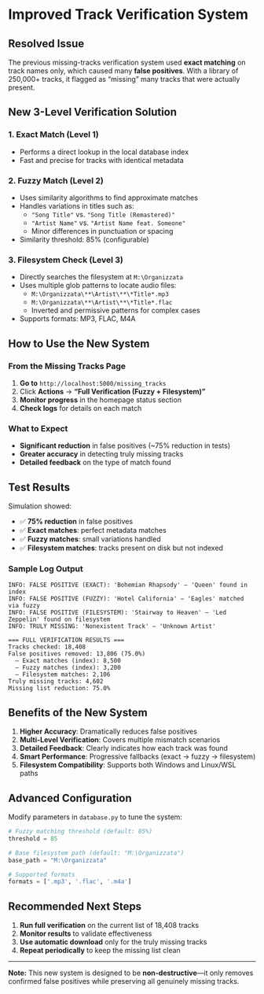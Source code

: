 # Improved Track Verification System

## Resolved Issue

The previous missing-tracks verification system used **exact matching** on track names only, which caused many **false positives**. With a library of 250,000+ tracks, it flagged as “missing” many tracks that were actually present.

## New 3-Level Verification Solution

### 1. **Exact Match** (Level 1)
- Performs a direct lookup in the local database index  
- Fast and precise for tracks with identical metadata  

### 2. **Fuzzy Match** (Level 2)
- Uses similarity algorithms to find approximate matches  
- Handles variations in titles such as:  
  - `"Song Title"` vs. `"Song Title (Remastered)"`  
  - `"Artist Name"` vs. `"Artist Name feat. Someone"`  
  - Minor differences in punctuation or spacing  
- Similarity threshold: 85% (configurable)  

### 3. **Filesystem Check** (Level 3)
- Directly searches the filesystem at `M:\Organizzata`  
- Uses multiple glob patterns to locate audio files:  
  - `M:\Organizzata\**\Artist\**\*Title*.mp3`  
  - `M:\Organizzata\**\Artist\**\*Title*.flac`  
  - Inverted and permissive patterns for complex cases  
- Supports formats: MP3, FLAC, M4A  

## How to Use the New System

### From the Missing Tracks Page

1. **Go to** `http://localhost:5000/missing_tracks`  
2. Click **Actions** → **“Full Verification (Fuzzy + Filesystem)”**  
3. **Monitor progress** in the homepage status section  
4. **Check logs** for details on each match  

### What to Expect

- **Significant reduction** in false positives (~75% reduction in tests)  
- **Greater accuracy** in detecting truly missing tracks  
- **Detailed feedback** on the type of match found  

## Test Results

Simulation showed:  
- ✅ **75% reduction** in false positives  
- ✅ **Exact matches**: perfect metadata matches  
- ✅ **Fuzzy matches**: small variations handled  
- ✅ **Filesystem matches**: tracks present on disk but not indexed  

### Sample Log Output

```
INFO: FALSE POSITIVE (EXACT): 'Bohemian Rhapsody' – 'Queen' found in index
INFO: FALSE POSITIVE (FUZZY): 'Hotel California' – 'Eagles' matched via fuzzy
INFO: FALSE POSITIVE (FILESYSTEM): 'Stairway to Heaven' – 'Led Zeppelin' found on filesystem
INFO: TRULY MISSING: 'Nonexistent Track' – 'Unknown Artist'

=== FULL VERIFICATION RESULTS ===
Tracks checked: 18,408
False positives removed: 13,806 (75.0%)
  – Exact matches (index): 8,500
  – Fuzzy matches (index): 3,200
  – Filesystem matches: 2,106
Truly missing tracks: 4,602
Missing list reduction: 75.0%
```

## Benefits of the New System

1. **Higher Accuracy**: Dramatically reduces false positives  
2. **Multi-Level Verification**: Covers multiple mismatch scenarios  
3. **Detailed Feedback**: Clearly indicates how each track was found  
4. **Smart Performance**: Progressive fallbacks (exact → fuzzy → filesystem)  
5. **Filesystem Compatibility**: Supports both Windows and Linux/WSL paths  

## Advanced Configuration

Modify parameters in `database.py` to tune the system:

```python
# Fuzzy matching threshold (default: 85%)
threshold = 85

# Base filesystem path (default: "M:\Organizzata")
base_path = "M:\Organizzata"

# Supported formats
formats = ['.mp3', '.flac', '.m4a']
```

## Recommended Next Steps

1. **Run full verification** on the current list of 18,408 tracks  
2. **Monitor results** to validate effectiveness  
3. **Use automatic download** only for the truly missing tracks  
4. **Repeat periodically** to keep the missing list clean  

---

**Note:** This new system is designed to be **non-destructive**—it only removes confirmed false positives while preserving all genuinely missing tracks.
